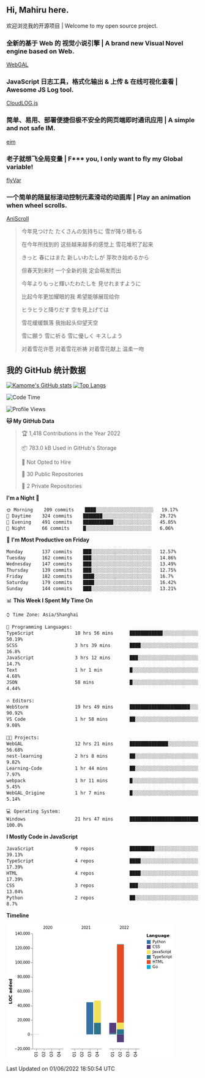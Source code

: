 ## Hi, Mahiru here.

欢迎浏览我的开源项目 | Welcome to my open source project.

### 全新的基于 Web 的 视觉小说引擎 | A brand new Visual Novel engine based on Web.

[WebGAL](https://github.com/MakinoharaShoko/WebGAL)

### JavaScript 日志工具，格式化输出 & 上传 & 在线可视化查看 | Awesome JS Log tool.

[CloudLOG.js](https://github.com/MakinoharaShoko/CloudLog.JS)

### 简单、易用、部署便捷但极不安全的网页端即时通讯应用 | A simple and not safe IM.

[eim](https://github.com/MakinoharaShoko/eim)

### 老子就想飞全局变量 | F*** you, I only want to fly my Global variable!

[flyVar](https://github.com/MakinoharaShoko/flyVar)

### 一个简单的随鼠标滚动控制元素滑动的动画库 | Play an animation when wheel scrolls.

[AniScroll](https://github.com/MakinoharaShoko/AniScroll)

> 今年見つけた たくさんの気持ちに 雪が降り積もる  
> 
> 在今年所找到的 这些越来越多的感觉上 雪花堆积了起来  
> 
> きっと 春にはまた 新しいわたしが 芽吹き始めるから  
> 
> 但春天到来时 一个全新的我 定会萌发而出  
> 
> 今年よりもっと輝いたわたしを 見せれますように  
> 
> 比起今年更加耀眼的我 希望能够展现给你  
> 
> ヒラヒラと降りだす 空を見上げては  
> 
> 雪花缓缓飘落 我抬起头仰望天空  
> 
> 雪に願う 雪に祈る 雪に優しく キスしよう  
> 
> 对着雪花许愿 对着雪花祈祷 对着雪花献上 温柔一吻

## 我的 GitHub 统计数据

[![Kamome's GitHub stats](https://github-readme-stats.vercel.app/api?username=MakinoharaShoko)](https://github.com/anuraghazra/github-readme-stats)
[![Top Langs](https://github-readme-stats.vercel.app/api/top-langs/?username=MakinoharaShoko&layout=compact)](https://github.com/anuraghazra/github-readme-stats)

<!--
**MakinoharaShoko/MakinoharaShoko** is a ✨ _special_ ✨ repository because its `README.md` (this file) appears on your GitHub profile.

Here are some ideas to get you started:

- 🔭 I’m currently working on ...
- 🌱 I’m currently learning ...
- 👯 I’m looking to collaborate on ...
- 🤔 I’m looking for help with ...
- 💬 Ask me about ...
- 📫 How to reach me: ...
- 😄 Pronouns: ...
- ⚡ Fun fact: ...
-->

<!--START_SECTION:waka-->
![Code Time](http://img.shields.io/badge/Code%20Time-0%20secs-blue)

![Profile Views](http://img.shields.io/badge/Profile%20Views-7-blue)

**🐱 My GitHub Data** 

> 🏆 1,418 Contributions in the Year 2022
 > 
> 📦 783.0 kB Used in GitHub's Storage 
 > 
> 🚫 Not Opted to Hire
 > 
> 📜 30 Public Repositories 
 > 
> 🔑 2 Private Repositories  
 > 
**I'm a Night 🦉** 

```text
🌞 Morning    209 commits    ████░░░░░░░░░░░░░░░░░░░░░   19.17% 
🌆 Daytime    324 commits    ███████░░░░░░░░░░░░░░░░░░   29.72% 
🌃 Evening    491 commits    ███████████░░░░░░░░░░░░░░   45.05% 
🌙 Night      66 commits     █░░░░░░░░░░░░░░░░░░░░░░░░   6.06%

```
📅 **I'm Most Productive on Friday** 

```text
Monday       137 commits    ███░░░░░░░░░░░░░░░░░░░░░░   12.57% 
Tuesday      162 commits    ███░░░░░░░░░░░░░░░░░░░░░░   14.86% 
Wednesday    147 commits    ███░░░░░░░░░░░░░░░░░░░░░░   13.49% 
Thursday     139 commits    ███░░░░░░░░░░░░░░░░░░░░░░   12.75% 
Friday       182 commits    ████░░░░░░░░░░░░░░░░░░░░░   16.7% 
Saturday     179 commits    ████░░░░░░░░░░░░░░░░░░░░░   16.42% 
Sunday       144 commits    ███░░░░░░░░░░░░░░░░░░░░░░   13.21%

```


📊 **This Week I Spent My Time On** 

```text
⌚︎ Time Zone: Asia/Shanghai

💬 Programming Languages: 
TypeScript               10 hrs 56 mins      ████████████░░░░░░░░░░░░░   50.19% 
SCSS                     3 hrs 39 mins       ████░░░░░░░░░░░░░░░░░░░░░   16.8% 
JavaScript               3 hrs 12 mins       ███░░░░░░░░░░░░░░░░░░░░░░   14.7% 
Text                     1 hr 1 min          █░░░░░░░░░░░░░░░░░░░░░░░░   4.68% 
JSON                     58 mins             █░░░░░░░░░░░░░░░░░░░░░░░░   4.44%

🔥 Editors: 
WebStorm                 19 hrs 49 mins      ██████████████████████░░░   90.92% 
VS Code                  1 hr 58 mins        ██░░░░░░░░░░░░░░░░░░░░░░░   9.08%

🐱‍💻 Projects: 
WebGAL                   12 hrs 21 mins      ██████████████░░░░░░░░░░░   56.68% 
nest-learning            2 hrs 8 mins        ██░░░░░░░░░░░░░░░░░░░░░░░   9.82% 
Learning-Code            1 hr 44 mins        ██░░░░░░░░░░░░░░░░░░░░░░░   7.97% 
webpack                  1 hr 11 mins        █░░░░░░░░░░░░░░░░░░░░░░░░   5.45% 
WebGAL_Origine           1 hr 7 mins         █░░░░░░░░░░░░░░░░░░░░░░░░   5.14%

💻 Operating System: 
Windows                  21 hrs 47 mins      █████████████████████████   100.0%

```

**I Mostly Code in JavaScript** 

```text
JavaScript               9 repos             █████████░░░░░░░░░░░░░░░░   39.13% 
TypeScript               4 repos             ████░░░░░░░░░░░░░░░░░░░░░   17.39% 
HTML                     4 repos             ████░░░░░░░░░░░░░░░░░░░░░   17.39% 
CSS                      3 repos             ███░░░░░░░░░░░░░░░░░░░░░░   13.04% 
Python                   2 repos             ██░░░░░░░░░░░░░░░░░░░░░░░   8.7%

```


**Timeline**

![Chart not found](https://raw.githubusercontent.com/MakinoharaShoko/MakinoharaShoko/main/charts/bar_graph.png) 


 Last Updated on 01/06/2022 18:50:54 UTC
<!--END_SECTION:waka-->
